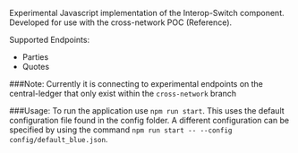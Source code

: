 Experimental Javascript implementation of the Interop-Switch component.
Developed for use with the cross-network POC (Reference).

Supported Endpoints:
* Parties
* Quotes


###Note:
Currently it is connecting to experimental endpoints on the central-ledger that only exist within the `cross-network` branch

###Usage:
To run the application use `npm run start`. This uses the default configuration file found in the config folder.
A different configuration can be specified by using the command `npm run start -- --config config/default_blue.json`. 
